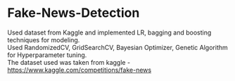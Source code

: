 # Fake-News-Detection
Used dataset from Kaggle and implemented LR, bagging and boosting techniques for modeling.                                  
Used RandomizedCV, GridSearchCV, Bayesian Optimizer, Genetic Algorithm for Hyperparameter tuning.                                                     
The dataset used was taken from kaggle - https://www.kaggle.com/competitions/fake-news
